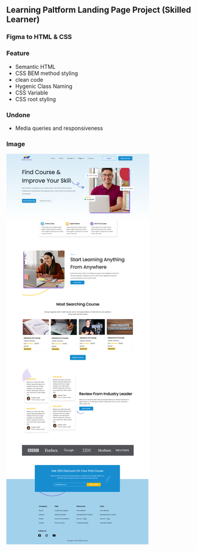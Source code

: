 ## Learning Paltform Landing Page Project (Skilled Learner)

### Figma to HTML & CSS

### Feature
* Semantic HTML
* CSS BEM method styling
* clean code
* Hygenic Class Naming
* CSS Variable
* CSS root styling

### Undone
* Media queries and responsiveness 
### Image
![image](image.png)



